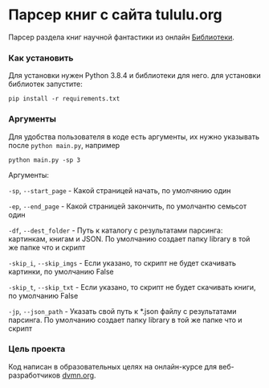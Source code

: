 # Парсер книг с сайта tululu.org

Парсер раздела книг научной фантастики из онлайн [Библиотеки](http://tululu.org).

### Как установить

Для установки нужен Python 3.8.4 и библиотеки для него.
для установки библиотек запустите:
```
pip install -r requirements.txt
```

### Аргументы

Для удобства пользователя в коде есть аргументы, их нужно указывать после  `python main.py`, например
```
python main.py -sp 3
```

Аргументы:

`-sp`, `--start_page` - Какой страницей начать, по умолчянию один

`-ep`, `--end_page` - Какой страницей закончить, по умолчантю семьсот один

`-df`, `--dest_folder` - Путь к каталогу с результатами парсинга: картинкам, книгам и JSON. По умолчанию создает папку library в той же папке что и скрипт

`-skip_i`, `--skip_imgs` - Если указано, то скрипт не будет скачивать картинки, по умолчанию False

`-skip_t`, `--skip_txt` - Если указано, то скрипт не будет скачивать книги, по умолчанию False

`-jp`, `--json_path` - Указать свой путь к *.json файлу с результатами парсинга. По умолчанию создает папку library в той же папке что и скрипт

### Цель проекта

Код написан в образовательных целях на онлайн-курсе для веб-разработчиков [dvmn.org](https://dvmn.org/).
